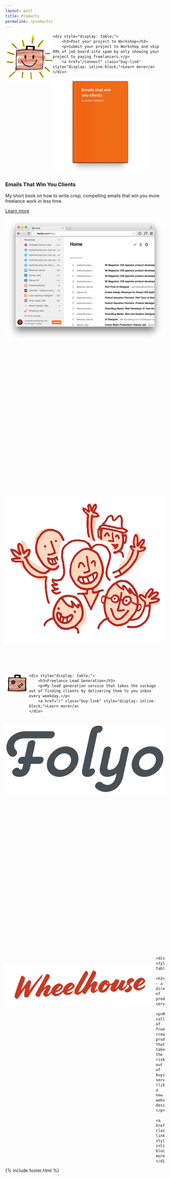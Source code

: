 ```yaml
---
layout: post
title: Products
permalink: /products/
---
```


<div class="product">
<img src="/images/yay.png" align="left">

	<div style="display: table;">
		<h3>Post your project to Workshop</h3>
		<p>Submit your project to Workshop and skip 99% of job board site spam by only showing your project to paying freelancers.</p>
		<a href="/connect" class="buy-link" style="display: inline-block;">Learn more</a>
	</div>
</div>


<div class="product">
<img src="/images/book-mockup.png" align="left">

<div style="display: table;">
	<h3>Emails That Win You Clients</h3>
	<p>My short book on how to write crisp, compelling emails that win you more freelance work in less time.</p>
	<a href="http://emailsthatwin.com" class="buy-link" style="display: inline-block;">Learn more</a>
	</div>
</div>

<div class="product">
	<img src="/images/instant-lead-generator.png" align="left">

	<div style="display: table;">
		<h3>Endless Client Generator</h3>
		<p>A file pre-loaded with a huge chunk of freelance job boards that's ready to get plugged into any RSS reader. Comes with a short video on how exactly to to use it.</p>
		<a href="/using-job-boards" class="buy-link" style="display: inline-block;">Learn more</a>
	</div>
</div>

<div class="product">
	<img src="/images/people.png" align="left">

	<div style="display: table;">
	
		<h3>Emails That Win Masterclass</h3>
		<p>My audio/video course on automating your freelance business into a recurring revenue machine.</p>
		<a href="/class" class="buy-link" style="display: inline-block;">Learn more</a>
	</div>
</div>


<div class="product">
	<img src="/images/logo.png" align="left">

	<div style="display: table;">
		<h3>Freelance Lead Generation</h3>
		<p>My lead generation service that takes the suckage out of finding clients by delivering them to you inbox every weekday.</p>
		<a href="/" class="buy-link" style="display: inline-block;">Learn more</a>
	</div>
</div>



<div class="product">
	<img src="/images/folyo-1.png" align="left" style="margin-top: 1.5em;">

	<div style="display: table;">
		<h3>Folyo - a private job board for designers</h3>
		<p>My marketplace for the best freelance designers in the world. Originally created by Sacha Greif I took over the app this year.</p>
		<a href="http://folyo.me" class="buy-link" style="display: inline-block;">Learn more</a>
	</div>
</div>


<div class="product">
	<img src="/images/wheelhouse.png" align="left" style="margin-top: 2em;">

	<div style="display: table;">
		<h3>Wheelhouse - a directory of productized services</h3>
		<p>My collection of freelancer-created products that take the risk out of buying services (like a new website design).</p>
		<a href="http://inwheelhouse.com" class="buy-link" style="display: inline-block;">Learn more</a>
	</div>
</div>


{% include footer.html %}


